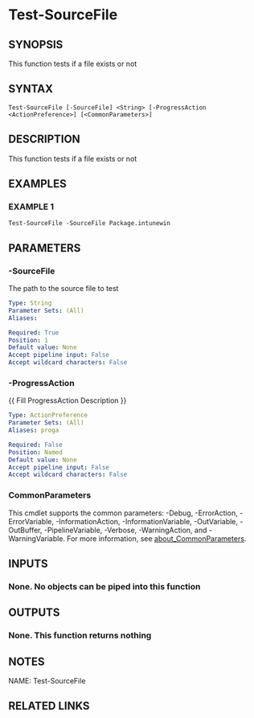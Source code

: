 # Test-SourceFile

## SYNOPSIS
This function tests if a file exists or not

## SYNTAX

```
Test-SourceFile [-SourceFile] <String> [-ProgressAction <ActionPreference>] [<CommonParameters>]
```

## DESCRIPTION
This function tests if a file exists or not

## EXAMPLES

### EXAMPLE 1
```
Test-SourceFile -SourceFile Package.intunewin
```

## PARAMETERS

### -SourceFile
The path to the source file to test

```yaml
Type: String
Parameter Sets: (All)
Aliases:

Required: True
Position: 1
Default value: None
Accept pipeline input: False
Accept wildcard characters: False
```

### -ProgressAction
{{ Fill ProgressAction Description }}

```yaml
Type: ActionPreference
Parameter Sets: (All)
Aliases: proga

Required: False
Position: Named
Default value: None
Accept pipeline input: False
Accept wildcard characters: False
```

### CommonParameters
This cmdlet supports the common parameters: -Debug, -ErrorAction, -ErrorVariable, -InformationAction, -InformationVariable, -OutVariable, -OutBuffer, -PipelineVariable, -Verbose, -WarningAction, and -WarningVariable. For more information, see [about_CommonParameters](http://go.microsoft.com/fwlink/?LinkID=113216).

## INPUTS

### None. No objects can be piped into this function
## OUTPUTS

### None. This function returns nothing
## NOTES
NAME: Test-SourceFile

## RELATED LINKS
